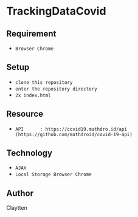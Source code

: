 # TrackingDataCovid

## Requirement
 * `Browser Chrome`

## Setup
* `clone this repository`
* `enter the repository directory`
* `2x index.html`


## Resource
* `API      : https://covid19.mathdro.id/api (https://github.com/mathdroid/covid-19-api)`

## Technology
* `AJAX`
* `Local Storage Browser Chrome`

## Author
Claytten


